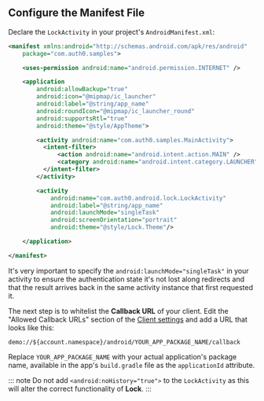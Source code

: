## Configure the Manifest File

Declare the `LockActivity` in your project's `AndroidManifest.xml`:

```xml
<manifest xmlns:android="http://schemas.android.com/apk/res/android"
    package="com.auth0.samples">

    <uses-permission android:name="android.permission.INTERNET" />

    <application
        android:allowBackup="true"
        android:icon="@mipmap/ic_launcher"
        android:label="@string/app_name"
        android:roundIcon="@mipmap/ic_launcher_round"
        android:supportsRtl="true"
        android:theme="@style/AppTheme">

        <activity android:name="com.auth0.samples.MainActivity">
          <intent-filter>
              <action android:name="android.intent.action.MAIN" />
              <category android:name="android.intent.category.LAUNCHER" />
          </intent-filter>
        </activity>

        <activity
            android:name="com.auth0.android.lock.LockActivity"
            android:label="@string/app_name"
            android:launchMode="singleTask"
            android:screenOrientation="portrait"
            android:theme="@style/Lock.Theme"/>

    </application>

</manifest>
```

It's very important to specify the `android:launchMode="singleTask"` in your activity to ensure the authentication state it's not lost along redirects and that the result arrives back in the same activity instance that first requested it.

The next step is to whitelist the **Callback URL** of your client. Edit the "Allowed Callback URLs" section of the [Client settings](${manage_url}/#/clients) and add a URL that looks like this:

```text
demo://${account.namespace}/android/YOUR_APP_PACKAGE_NAME/callback
```

Replace `YOUR_APP_PACKAGE_NAME` with your actual application's package name, available in the app's `build.gradle` file as the `applicationId` attribute.


::: note
Do not add `<android:noHistory="true">` to the `LockActivity` as this will alter the correct functionality of **Lock**.
:::
